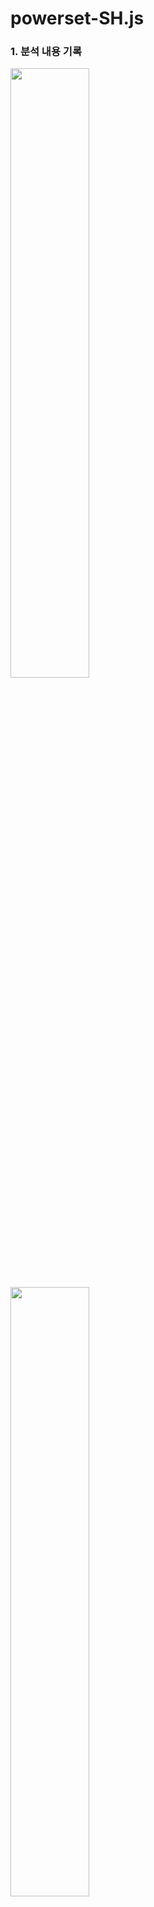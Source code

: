 powerset-SH.js
===
### 1. 분석 내용 기록
<img src="https://user-images.githubusercontent.com/36413121/38853192-69807a22-4257-11e8-8834-f99631b3c1e4.jpg" width="50%">
<img src="https://user-images.githubusercontent.com/36413121/38853201-6f45c2c8-4257-11e8-811d-0236a0895242.jpg" width="50%">